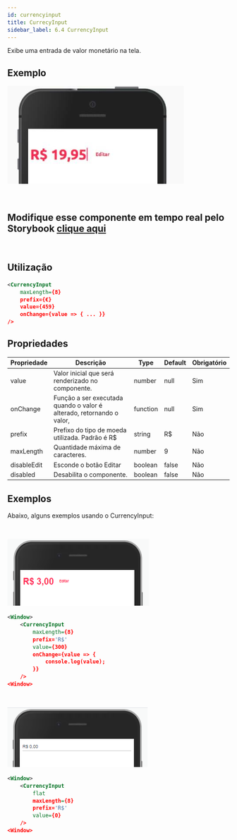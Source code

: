 ```yaml
---
id: currencyinput
title: CurrecyInput
sidebar_label: 6.4 CurrencyInput
---
```


Exibe uma entrada de valor monetário na tela.

## Exemplo

![currencyinput](assets/images_components/v2.0.0/currencyinput.jpg)

<br>

## Modifique esse componente em tempo real pelo Storybook [clique aqui](https://ame-miniapp-components.calindra.com.br/storybook/?path=/story/intera%C3%A7%C3%B5es-currencyinput--basic)

<br>

## Utilização

```xml
<CurrencyInput
    maxLength={8}
    prefix={€}
    value={459}
    onChange={value => { ... }}
/>
```

## Propriedades

| Propriedade | Descrição                                                             | Type     | Default | Obrigatório |
| ----------- | --------------------------------------------------------------------- | -------- | ------- | ----------- |
| value       | Valor inicial que será renderizado no componente.                     | number   | null    | Sim         |
| onChange    | Função a ser executada quando o valor é alterado, retornando o valor, | function | null    | Sim         |
| prefix      | Prefixo do tipo de moeda utilizada. Padrão é R$                       | string   | R$      | Não         |
| maxLength   | Quantidade máxima de caracteres.                                      | number   | 9       | Não         |
| disableEdit | Esconde o botão Editar                                                | boolean  | false   | Não         |
| disabled    | Desabilita o componente.                                              | boolean  | false   | Não         |

## Exemplos

Abaixo, alguns exemplos usando o CurrencyInput:

<br>

![CurrencyInput](assets/images_components/v2.16.0/currency_ex1.png)

```xml
<Window>
    <CurrencyInput
        maxLength={8}
        prefix='R$'
        value={300}
        onChange={value => {
            console.log(value);
        }}
    />
<Window>
```

<br>

![CurrencyInput](assets/images_components/v2.16.0/currency_ex2.png)

```xml
<Window>
    <CurrencyInput
        flat
        maxLength={8}
        prefix='R$'
        value={0}
    />
<Window>
```
